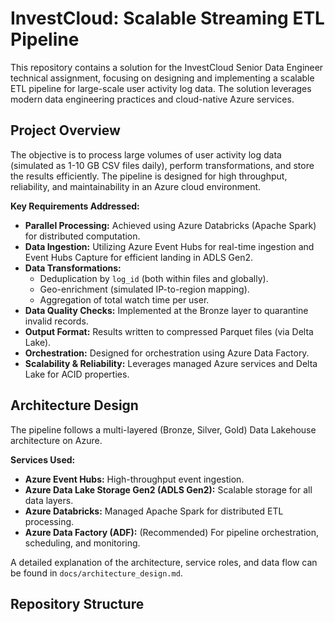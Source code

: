 # InvestCloud: Scalable Streaming ETL Pipeline

This repository contains a solution for the InvestCloud Senior Data Engineer technical assignment, focusing on designing and implementing a scalable ETL pipeline for large-scale user activity log data. The solution leverages modern data engineering practices and cloud-native Azure services.

## Project Overview

The objective is to process large volumes of user activity log data (simulated as 1-10 GB CSV files daily), perform transformations, and store the results efficiently. The pipeline is designed for high throughput, reliability, and maintainability in an Azure cloud environment.

**Key Requirements Addressed:**

* **Parallel Processing:** Achieved using Azure Databricks (Apache Spark) for distributed computation.
* **Data Ingestion:** Utilizing Azure Event Hubs for real-time ingestion and Event Hubs Capture for efficient landing in ADLS Gen2.
* **Data Transformations:**
    * Deduplication by `log_id` (both within files and globally).
    * Geo-enrichment (simulated IP-to-region mapping).
    * Aggregation of total watch time per user.
* **Data Quality Checks:** Implemented at the Bronze layer to quarantine invalid records.
* **Output Format:** Results written to compressed Parquet files (via Delta Lake).
* **Orchestration:** Designed for orchestration using Azure Data Factory.
* **Scalability & Reliability:** Leverages managed Azure services and Delta Lake for ACID properties.

## Architecture Design

The pipeline follows a multi-layered (Bronze, Silver, Gold) Data Lakehouse architecture on Azure.

**Services Used:**

* **Azure Event Hubs:** High-throughput event ingestion.
* **Azure Data Lake Storage Gen2 (ADLS Gen2):** Scalable storage for all data layers.
* **Azure Databricks:** Managed Apache Spark for distributed ETL processing.
* **Azure Data Factory (ADF):** (Recommended) For pipeline orchestration, scheduling, and monitoring.

A detailed explanation of the architecture, service roles, and data flow can be found in `docs/architecture_design.md`.

## Repository Structure
